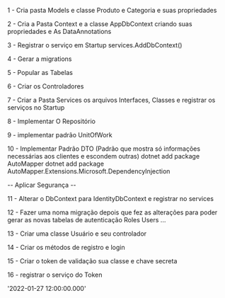 

1 - Cria pasta Models e classe Produto e Categoria e suas propriedades

2 - Cria a Pasta Context e a classe AppDbContext criando suas propriedades e As DataAnnotations

3 - Registrar o serviço em Startup services.AddDbContext<AppDbContext>()

4 - Gerar a migrations

5 - Popular as Tabelas

6 - Criar os Controladores

7 - Criar a Pasta Services os arquivos Interfaces, Classes e registrar os serviços no Startup

8 - Implementar O Repositório

9 - implementar padrão UnitOfWork

10 - Implementar Padrão DTO (Padrão que mostra só informações necessárias aos clientes e escondem outras)
    dotnet add package AutoMapper 
    dotnet add package AutoMapper.Extensions.Microsoft.DependencyInjection

-- Aplicar Segurança --

11 - Alterar o DbContext para IdentityDbContext e registrar no services

12 - Fazer uma noma migração depois que fez as alterações para poder gerar as novas tabelas de autenticação
    Roles Users ...

13 - Criar uma classe Usuário e seu controlador

14 - Criar os métodos de registro e login

15 - Criar o token de validação  sua classe e chave secreta

16 - registrar o serviço do Token




'2022-01-27 12:00:00.000'